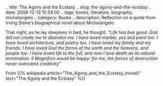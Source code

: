 .. title: The Agony and the Ecstasy
.. slug: the-agony-and-the-ecstasy
.. date: 2008-12-13 15:34:00
.. tags: books, literature, biography, michelangelo
.. category: Books
.. description: Reflection on a quote from Irving Stone's biographical novel about Michelangelo

That night, as he lay sleepless in bed, he thought. *"Life has bee good. God did not create me to abandon me. I have loved marble, yes and paint too. I have loved architecture, and poetry too. I have loved my family and my friends. I have loved God the forms of the earth and the heavens, and people too. I have loved life to the full, and now I love death as its natural termination. Il Magnifico would be happy: for me, the forces of destruction never overcame creativity"*

From {{% wikipedia article="The_Agony_and_the_Ecstasy_(novel)" text="The Agony and the Ecstasy" %}}
